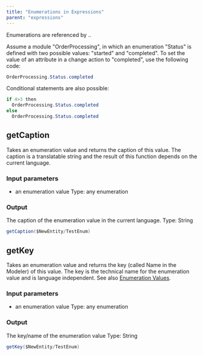 ```yaml
---
title: "Enumerations in Expressions"
parent: "expressions"
---
```



Enumerations are referenced by <modulename>.<enumerationname>.<enumerationvalue>

Assume a module "OrderProcessing", in which an enumeration "Status" is defined with two possible values: "started" and "completed". To set the value of an attribute in a change action to "completed", use the following code:

```java
OrderProcessing.Status.completed
```

Conditional statements are also possible:

```java
if 4>3 then
  OrderProcessing.Status.completed
else
  OrderProcessing.Status.completed
```

## getCaption

Takes an enumeration value and returns the caption of this value. The caption is a translatable string and the result of this function depends on the current language.

### Input parameters

*   an enumeration value
    Type: any enumeration

### Output

The caption of the enumeration value in the current language.
Type: String

```java
getCaption($NewEntity/TestEnum)
```

## getKey

Takes an enumeration value and returns the key (called Name in the Modeler) of this value. The key is the technical name for the enumeration value and is language independent. See also [Enumeration Values](enumeration-values).

### Input parameters

*   an enumeration value
    Type: any enumeration

### Output

The key/name of the enumeration value
Type: String

```java
getKey($NewEntity/TestEnum)
```
